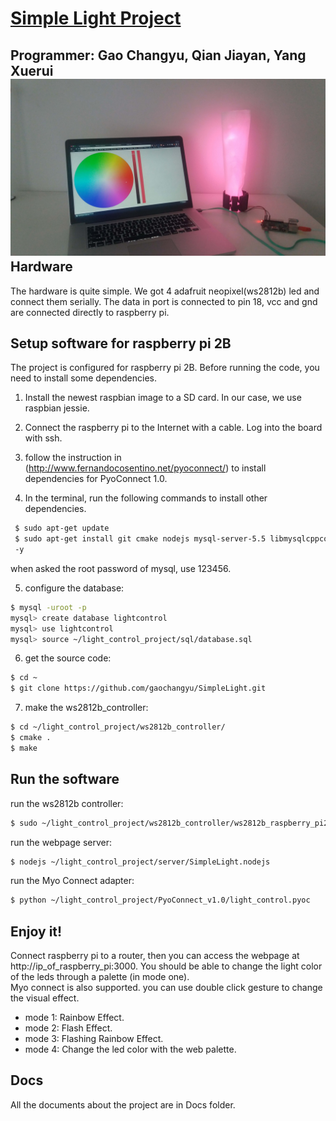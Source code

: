 [Simple Light Project](https://github.com/gaochangyu/SimpleLight)
===
Programmer: Gao Changyu, Qian Jiayan, Yang Xuerui
![demostration](img/demonstration.jpg)
Hardware
---
The hardware is quite simple. We got 4 adafruit neopixel(ws2812b) led and connect them serially. The data in port is connected to pin 18, vcc and gnd are connected directly to raspberry pi.

Setup software for raspberry pi 2B
---

The project is configured for raspberry pi 2B. Before running the code, you need to install some dependencies.  

1. Install the newest raspbian image to a SD card. In our case, we use raspbian jessie.

2. Connect the raspberry pi to the Internet with a cable. Log into the board with ssh.

3. follow the instruction in (http://www.fernandocosentino.net/pyoconnect/) to install dependencies for PyoConnect 1.0.

4. In the terminal, run the following commands to install other dependencies.  
 ```bash
  $ sudo apt-get update
  $ sudo apt-get install git cmake nodejs mysql-server-5.5 libmysqlcppconn-dev python-mysqldb
  -y
 ```
when asked the root password of mysql, use 123456.  

5. configure the database:
 ```bash
 $ mysql -uroot -p
 mysql> create database lightcontrol
 mysql> use lightcontrol
 mysql> source ~/light_control_project/sql/database.sql
 ```

6. get the source code:
 ```bash
 $ cd ~
 $ git clone https://github.com/gaochangyu/SimpleLight.git
 ```

7. make the ws2812b_controller:
 ```bash
 $ cd ~/light_control_project/ws2812b_controller/
 $ cmake .
 $ make
 ```

Run the software
---
run the ws2812b controller:
 ```bash
 $ sudo ~/light_control_project/ws2812b_controller/ws2812b_raspberry_pi2
 ```
run the webpage server:
 ```bash
 $ nodejs ~/light_control_project/server/SimpleLight.nodejs
 ```
run the Myo Connect adapter:
 ```bash
 $ python ~/light_control_project/PyoConnect_v1.0/light_control.pyoc
 ```

Enjoy it!
---
Connect raspberry pi to a router, then you can access the webpage at http://ip_of_raspberry_pi:3000. You should be able to change the light color of the leds through a palette (in mode one).  
Myo connect is also supported. you can use double click gesture to change the visual effect.
* mode 1: Rainbow Effect.
* mode 2: Flash Effect.
* mode 3: Flashing Rainbow Effect.
* mode 4: Change the led color with the web palette.

Docs
---
All the documents about the project are in Docs folder.
 
